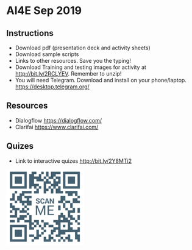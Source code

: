 # AI4E Sep 2019

## Instructions
+ Download pdf (presentation deck and activity sheets)
+ Download sample scripts
+ Links to other resources.  Save you the typing!
+ Download Training and testing images for activity at http://bit.ly/2RCLYEV.  Remember to unzip!  
+ You will need Telegram.  Download and install on your phone/laptop. https://desktop.telegram.org/

## Resources
+ Dialogflow https://dialogflow.com/
+ Clarifai https://www.clarifai.com/

## Quizes
+ Link to interactive quizes http://bit.ly/2Y8MTi2  
<img src="quiz_qr.png" alt="quiz qr code" width="40%"/>
